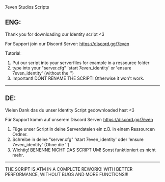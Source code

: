 7even Studios Scripts

ENG:
--------

Thank you for downloading our Identity script <3

For Support join our Discord Server: https://discord.gg/7even

Tutorial:

1. Put our script into your serverfiles for example in a ressource folder
2. type into your "server.cfg" 'start 7even_identity' or 'ensure 7even_identity' (without the '')
3. Important! DONT RENAME THE SCRIPT! Otherwise it won't work.

--------



DE:
--------

Vielen Dank das du unser Identity Script gedownloaded hast <3

Für Support komm auf unserem Discord Server: https://discord.gg/7even

1. Füge unser Script in deine Serverdateien ein z.B. in einem Ressourcen Ordner.
2. Schreibe in deine "server.cfg" 'start 7even_identity' oder 'ensure 7even_identity' (Ohne die '')
3. Wichtig! BENENNE NICHT DAS SCRIPT UM! Sonst funktioniert es nicht mehr.

--------

THE SCRIPT IS ATM IN A COMPLETE REWORK!! WITH BETTER PERFORMANCE, WITHOUT BUGS AND MORE FUNCTIONS!!!
